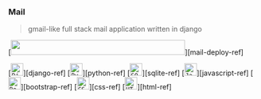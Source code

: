 ### Mail

> gmail-like full stack mail application written in django

[<img src="https://img.shields.io/badge/View%20Deployment%20on%20PythonAnywhere-FFD43B?style=for-the-badge&logo=python&logoColor=blue" width="350" height="30">][mail-deploy-ref]

[<code><img height="25" src="https://skillicons.dev/icons?i=django&perline=1&theme=light" title="Django"></code>][django-ref]
[<code><img height="25" src="https://skillicons.dev/icons?i=py&perline=1&theme=light" title="Python"></code>][python-ref]
[<code><img height="25" src="https://skillicons.dev/icons?i=sqlite&perline=1&theme=light" title="SQLite"></code>][sqlite-ref]
[<code><img height="25" src="https://skillicons.dev/icons?i=js&perline=1&theme=light" title="JavaScript"></code>][javascript-ref]
[<code><img height="25" src="https://skillicons.dev/icons?i=bootstrap&perline=1&theme=light" title="Bootstrap"></code>][bootstrap-ref]
[<code><img height="25" src="https://skillicons.dev/icons?i=css&perline=1&theme=light" title="CSS"></code>][css-ref]
[<code><img height="25" src="https://skillicons.dev/icons?i=html&perline=1&theme=light" title="HTML"></code>][html-ref]

<br>
